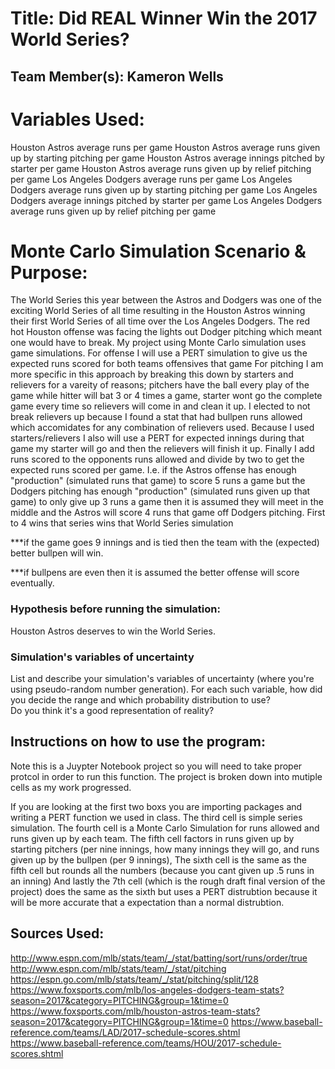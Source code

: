 # Title: Did REAL Winner Win the 2017 World Series?

## Team Member(s): Kameron Wells

# Variables Used:
Houston Astros average runs per game
Houston Astros average runs given up by starting pitching  per game
Houston Astros average innings pitched by starter per game
Houston Astros average runs given up by relief pitching per game 
Los Angeles Dodgers average runs per game
Los Angeles Dodgers average runs given up by starting pitching  per game
Los Angeles Dodgers average innings pitched by starter per game
Los Angeles Dodgers average runs given up by relief pitching per game 
# Monte Carlo Simulation Scenario & Purpose: 
The World Series this year between the Astros and Dodgers was one of the exciting World Series of all time resulting in the Houston Astros winning their first World Series of all time over the Los Angeles Dodgers. The red hot Houston offense was facing the lights out Dodger pitching which meant one would have to break. My project using Monte Carlo simulation uses game simulations. 
For offense I will use a PERT simulation to give us the expected runs scored for both teams offensives that game
For pitching I am more specific in this approach by breaking this down by starters and relievers for a vareity of reasons; pitchers have the ball every play of the game while hitter will bat 3 or 4 times a game, starter wont go the complete game every time so relievers will come in and clean it up. I elected to not break relievers up because I found a stat that had bullpen runs allowed which accomidates for any combination of relievers used. Because I used starters/relievers I also will use a PERT for expected innings during that game my starter will go and then the relievers will finish it up.
Finally I add runs scored to the opponents runs allowed and divide by two to get the expected runs scored per game. I.e. if the Astros offense has enough "production" (simulated runs that game) to score 5 runs a game but the Dodgers pitching has enough "production" (simulated runs given up that game) to only give up 3 runs a game then it is assumed they will meet in the middle and the Astros will score 4 runs that game off Dodgers pitching. First to 4 wins that series wins that World Series simulation

***if the game goes 9 innings and is tied then the team with the (expected) better bullpen will win.

***if bullpens are even then it is assumed the better offense will score eventually. 

### Hypothesis before running the simulation: 
Houston Astros deserves to win the World Series.

### Simulation's variables of uncertainty
List and describe your simulation's variables of uncertainty (where you're using pseudo-random number generation). 
For each such variable, how did you decide the range and which probability distribution to use?  
Do you think it's a good representation of reality?

## Instructions on how to use the program:
Note this is a Juypter Notebook project so you will need to take proper protcol in order to run this function. The project is broken down into mutiple cells as my work progressed.

If you are looking at the first two boxs you are importing packages and writing a PERT function we used in class. 
The third cell is simple series simulation. 
The fourth cell is a Monte Carlo Simulation for runs allowed and runs given up by each team.
The fifth cell factors in runs given up by starting pitchers (per nine innings, how many innings they will go, and runs given up by the bullpen (per 9 innings),
The sixth cell is the same as the fifth cell but rounds all the numbers (because you cant given up .5 runs in an inning)
And lastly the 7th cell (which is the rough draft final version of the project) does the same as the sixth but uses a PERT distrubtion because it will be more accurate that a expectation than a normal distrubtion.

## Sources Used:
http://www.espn.com/mlb/stats/team/_/stat/batting/sort/runs/order/true
http://www.espn.com/mlb/stats/team/_/stat/pitching
https://espn.go.com/mlb/stats/team/_/stat/pitching/split/128
https://www.foxsports.com/mlb/los-angeles-dodgers-team-stats?season=2017&category=PITCHING&group=1&time=0
https://www.foxsports.com/mlb/houston-astros-team-stats?season=2017&category=PITCHING&group=1&time=0
https://www.baseball-reference.com/teams/LAD/2017-schedule-scores.shtml
https://www.baseball-reference.com/teams/HOU/2017-schedule-scores.shtml

